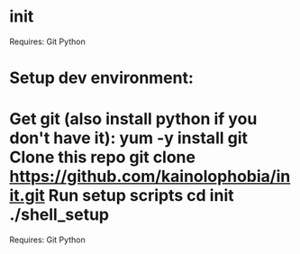 init
====

Requires:
Git
Python


Setup dev environment:
====

Get git (also install python if you don\'t have it):
	yum -y install git
Clone this repo
	git clone https://github.com/kainolophobia/init.git
Run setup scripts
	cd init
	./shell_setup
====
Requires:
Git
Python

